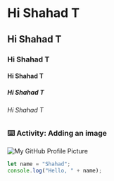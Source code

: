 # Hi Shahad T
## Hi Shahad T
### Hi Shahad T
#### Hi Shahad T
##### Hi Shahad T
###### Hi Shahad T

### :keyboard: Activity: Adding an image

![My GitHub Profile Picture](https://octodex.github.com/images/yaktocat.png)

```javascript
let name = "Shahad";
console.log("Hello, " + name);

